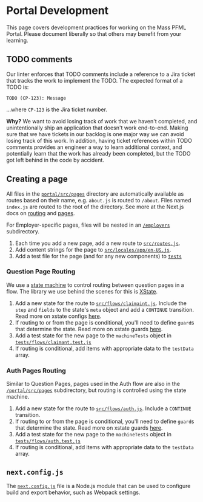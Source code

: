 # Portal Development

This page covers development practices for working on the Mass PFML Portal. Please document liberally so that others may benefit from your learning.

## TODO comments

Our linter enforces that TODO comments include a reference to a Jira ticket that tracks the work to implement the TODO. The expected format of a TODO is:

```
TODO (CP-123): Message
```

...where `CP-123` is the Jira ticket number.

**Why?** We want to avoid losing track of work that we haven't completed, and unintentionally ship an application that doesn't work end-to-end. Making sure that we have tickets in our backlog is one major way we can avoid losing track of this work. In addition, having ticket references within TODO comments provides an engineer a way to learn additional context, and potentially learn that the work has already been completed, but the TODO got left behind in the code by accident.

## Creating a page

All files in the [`portal/src/pages`](../../portal/src/pages) directory are automatically available as routes based on their name, e.g. `about.js` is routed to `/about`. Files named `index.js` are routed to the root of the directory. See more at the Next.js docs on [routing](https://nextjs.org/docs/routing/introduction) and [pages](https://nextjs.org/docs/basic-features/pages).

For Employer-specific pages, files will be nested in an [`/employers`](../../portal/src/pages/employers) subdirectory.

1. Each time you add a new page, add a new route to [`src/routes.js`](../../portal/src/routes.js).
1. Add content strings for the page to [`src/locales/app/en-US.js`](../../portal/src/locales/app/en-US.js).
1. Add a test file for the page (and for any new components) to [`tests`](../../portal/tests/)

### Question Page Routing

We use a [state machine](https://statecharts.github.io/) to control routing between question pages in a flow. The library we use behind the scenes for this is [XState](https://xstate.js.org/docs/).

1. Add a new state for the route to [`src/flows/claimaint.js`](../../portal/src/flows/claimant.js). Include the `step` and `fields` to the state's `meta` object and add a `CONTINUE` transition. Read more on xstate configs [here](https://xstate.js.org/docs/guides/transitions.html#machine-transition-method).
1. If routing to or from the page is conditional, you'll need to define `guard`s that determine the state. Read more on xstate guards [here](https://xstate.js.org/docs/guides/guards.html#guards-condition-functions).
1. Add a test state for the new page to the `machineTests` object in [`tests/flows/claimant.test.js`](../../portal/tests/flows/claimant.test.js)
1. If routing is conditional, add items with appropriate data to the `testData` array.

### Auth Pages Routing

Similar to Question Pages, pages used in the Auth flow are also in the [`/portal/src/pages`](../../portal/src/pages/) subdirectory, but routing is controlled using the state machine.

1. Add a new state for the route to [`src/flows/auth.js`](../../portal/src/flows/auth.js). Include a `CONTINUE` transition.
1. If routing to or from the page is conditional, you'll need to define `guard`s that determine the state. Read more on xstate guards [here](https://xstate.js.org/docs/guides/guards.html#guards-condition-functions).
1. Add a test state for the new page to the `machineTests` object in [`tests/flows/auth.test.js`](../../portal/tests/flows/auth.test.js)
1. If routing is conditional, add items with appropriate data to the `testData` array.

## `next.config.js`

The [`next.config.js`](https://nextjs.org/docs/api-reference/next.config.js/introduction) file is a Node.js module that can be used to configure build and export behavior, such as Webpack settings.
